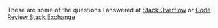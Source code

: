 
These are some of the questions I answered at [Stack Overflow](https://stackoverflow.com/) or [Code Review Stack Exchange](https://codereview.stackexchange.com/)
